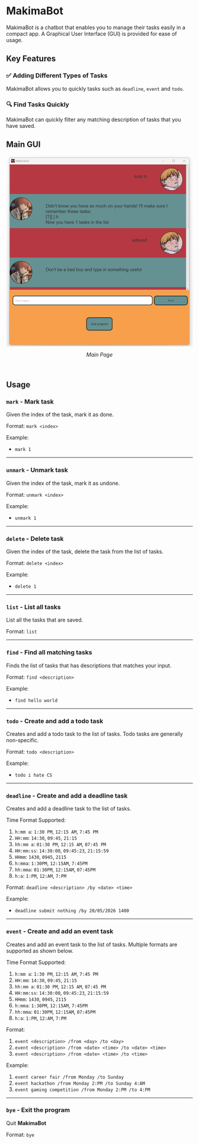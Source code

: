 # MakimaBot 
MakimaBot is a chatbot that enables you to manage their tasks easily in a compact app. A Graphical User Interface (GUI) is provided for ease of usage.
## Key Features

### ✅ Adding Different Types of Tasks

MakimaBot allows you to quickly tasks such as `deadline`, `event` and `todo`.

### 🔍 Find Tasks Quickly

MakimaBot can quickly filter any matching description of tasks that you have saved.

## Main GUI
<p align="center">
<img src="https://raw.githubusercontent.com/Acerizm/ip/master/src/main/resources/images/MainPage.png" align="center" height=auto width="600">
</p>
<p align="center">
<em>Main Page</em>
</p><br/>

## Usage

### `mark` - Mark task

Given the index of the task, mark it as done.

Format: `mark <index>`

Example:

- `mark 1`

---

### `unmark` - Unmark task

Given the index of the task, mark it as undone.

Format: `unmark <index>`

Example:

- `unmark 1`

---

### `delete` - Delete task

Given the index of the task, delete the task from the list of tasks.

Format: `delete <index>`

Example:

- `delete 1`

---

### `list` - List all tasks

List all the tasks that are saved.

Format: `list`

---

### `find` - Find all matching tasks

Finds the list of tasks that has descriptions that matches your input.

Format: `find <description>`

Example:

- `find hello world`

---

### `todo` - Create and add a todo task

Creates and add a todo task to the list of tasks. Todo tasks are generally non-specific.

Format: `todo <description>`

Example:

- `todo i hate CS`

---

### `deadline` - Create and add a deadline task

Creates and add a deadline task to the list of tasks.

Time Format Supported:
1. `h:mm a`: `1:30 PM`, `12:15 AM`, `7:45 PM`
2. `HH:mm`: `14:30`, `09:45`, `21:15`
3. `hh:mm a`: `01:30 PM`, `12:15 AM`, `07:45 PM`
4. `HH:mm:ss`: `14:30:00`, `09:45:23`, `21:15:59`
5. `HHmm`: `1430`, `0945`, `2115`
6. `h:mma`: `1:30PM`, `12:15AM`, `7:45PM`
7. `hh:mma`: `01:30PM`, `12:15AM`, `07:45PM`
8. `h:a`: `1:PM`, `12:AM`, `7:PM`

Format: `deadline <description> /by <date> <time>`

Example:

- `deadline submit nothing /by 20/05/2026 1400`

---

### `event` - Create and add an event task

Creates and add an event task to the list of tasks.
Multiple formats are supported as shown below.

Time Format Supported:
1. `h:mm a`: `1:30 PM`, `12:15 AM`, `7:45 PM`
2. `HH:mm`: `14:30`, `09:45`, `21:15`
3. `hh:mm a`: `01:30 PM`, `12:15 AM`, `07:45 PM`
4. `HH:mm:ss`: `14:30:00`, `09:45:23`, `21:15:59`
5. `HHmm`: `1430`, `0945`, `2115`
6. `h:mma`: `1:30PM`, `12:15AM`, `7:45PM`
7. `hh:mma`: `01:30PM`, `12:15AM`, `07:45PM`
8. `h:a`: `1:PM`, `12:AM`, `7:PM`

Format:
1. `event <description> /from <day> /to <day>`
2. `event <description> /from <date> <time> /to <date> <time>`
3. `event <description> /from <date> <time> /to <time>`

Example:
1. `event career fair /from Monday /to Sunday`
2. `event hackathon /from Monday 2:PM /to Sunday 4:AM`
3. `event gaming competition /from Monday 2:PM /to 4:PM`

---

### `bye` - Exit the program

Quit **MakimaBot**

Format: `bye`
   ```
